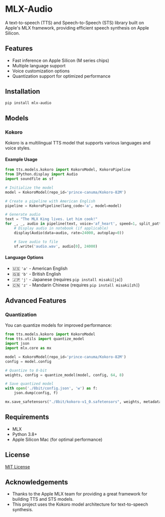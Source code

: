 # MLX-Audio

A text-to-speech (TTS) and Speech-to-Speech (STS) library built on Apple's MLX framework, providing efficient speech synthesis on Apple Silicon.

## Features

- Fast inference on Apple Silicon (M series chips)
- Multiple language support
- Voice customization options
- Quantization support for optimized performance

## Installation

```bash
pip install mlx-audio
```

## Models

### Kokoro

Kokoro is a multilingual TTS model that supports various languages and voice styles.

#### Example Usage

```python
from tts.models.kokoro import KokoroModel, KokoroPipeline
from IPython.display import Audio
import soundfile as sf

# Initialize the model
model = KokoroModel(repo_id='prince-canuma/Kokoro-82M')

# Create a pipeline with American English
pipeline = KokoroPipeline(lang_code='a', model=model)

# Generate audio
text = "The MLX King lives. Let him cook!"
for _, _, audio in pipeline(text, voice='af_heart', speed=1, split_pattern=r'\n+'):
    # Display audio in notebook (if applicable)
    display(Audio(data=audio, rate=24000, autoplay=0))

    # Save audio to file
    sf.write('audio.wav', audio[0], 24000)
```

#### Language Options

- 🇺🇸 `'a'` - American English
- 🇬🇧 `'b'` - British English
- 🇯🇵 `'j'` - Japanese (requires `pip install misaki[ja]`)
- 🇨🇳 `'z'` - Mandarin Chinese (requires `pip install misaki[zh]`)

## Advanced Features

### Quantization

You can quantize models for improved performance:

```python
from tts.models.kokoro import KokoroModel
from tts.utils import quantize_model
import json
import mlx.core as mx

model = KokoroModel(repo_id='prince-canuma/Kokoro-82M')
config = model.config

# Quantize to 8-bit
weights, config = quantize_model(model, config, 64, 8)

# Save quantized model
with open('./8bit/config.json', 'w') as f:
    json.dump(config, f)

mx.save_safetensors("./8bit/kokoro-v1_0.safetensors", weights, metadata={"format": "mlx"})
```

## Requirements

- MLX
- Python 3.8+
- Apple Silicon Mac (for optimal performance)

## License

[MIT License](LICENSE)

## Acknowledgements

- Thanks to the Apple MLX team for providing a great framework for building TTS and STS models.
- This project uses the Kokoro model architecture for text-to-speech synthesis.
